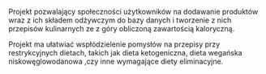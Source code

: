 Projekt pozwalający społeczności użytkowników na dodawanie produktów wraz z ich składem odżywczym do bazy danych i tworzenie z nich przepisów kulinarnych ze z góry obliczoną zawartością kaloryczną.

Projekt ma ułatwiać wspłódzielenie pomysłów na przepisy przy restrykcyjnych dietach, takich jak dieta ketogeniczna, dieta wegańska niskowęglowodanowa ,czy inne wymagające diety eliminacyjne.
